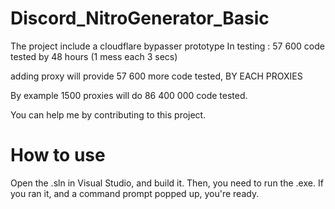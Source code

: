 # Discord_NitroGenerator_Basic

The project include a cloudflare bypasser prototype
In testing : 57 600 code tested by 48 hours (1 mess each 3 secs)

adding proxy will provide 57 600 more code tested, BY EACH PROXIES


By example 1500 proxies will do 86 400 000 code tested.


You can help me by contributing to this project.

# How to use
Open the .sln in Visual Studio, and build it. Then, you need to run the .exe. If you ran it, and a command prompt popped up, you're ready.
